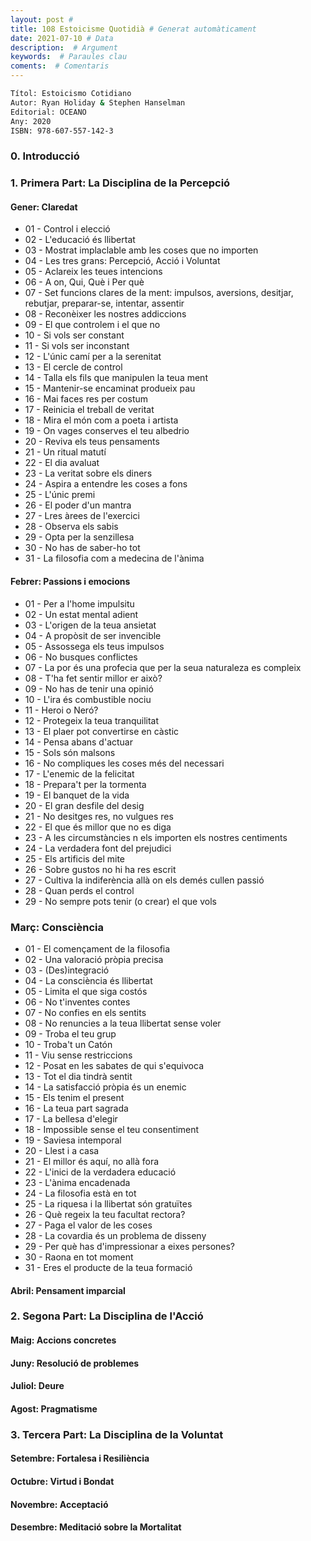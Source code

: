 ```yaml
---
layout: post # 
title: 108 Estoicisme Quotidià # Generat automàticament
date: 2021-07-10 # Data
description:  # Argument
keywords:  # Paraules clau
coments:  # Comentaris
---
```


```bash
Títol: Estoicismo Cotidiano
Autor: Ryan Holiday & Stephen Hanselman
Editorial: OCEANO
Any: 2020
ISBN: 978-607-557-142-3
```


### 0. Introducció ###

### 1. Primera Part: La Disciplina de la Percepció ###

#### Gener: Claredat ####

- 01 - Control i elecció
- 02 - L'educació és llibertat
- 03 - Mostrat implaclable amb les coses que no importen
- 04 - Les tres grans: Percepció, Acció i Voluntat
- 05 - Aclareix les teues intencions
- 06 - A on, Qui, Què i Per què
- 07 - Set funcions clares de la ment: impulsos, aversions, desitjar, rebutjar, preparar-se, intentar, assentir
- 08 - Reconèixer les nostres addiccions
- 09 - El que controlem i el que no
- 10 - Si vols ser constant
- 11 - Si vols ser inconstant
- 12 - L'únic camí per a la serenitat
- 13 - El cercle de control
- 14 - Talla els fils que manipulen la teua ment
- 15 - Mantenir-se encaminat produeix pau
- 16 - Mai faces res per costum
- 17 - Reinicia el treball de veritat
- 18 - Mira el món com a poeta i artista
- 19 - On vages conserves el teu albedrio
- 20 - Reviva els teus pensaments
- 21 - Un ritual matutí
- 22 - El dia avaluat
- 23 - La veritat sobre els diners
- 24 - Aspira a entendre les coses a fons
- 25 - L'únic premi
- 26 - El poder d'un mantra
- 27 - Lres àrees de l'exercici
- 28 - Observa els sabis
- 29 - Opta per la senzillesa
- 30 - No has de saber-ho tot
- 31 - La filosofia com a medecina de l'ànima

#### Febrer: Passions i emocions ####

- 01 - Per a l'home impulsitu
- 02 - Un estat mental adient
- 03 - L'origen de la teua ansietat
- 04 - A propòsit de ser invencible
- 05 - Assossega els teus impulsos
- 06 - No busques conflictes
- 07 - La por és una profecia que per la seua naturaleza es compleix
- 08 - T'ha fet sentir millor er això?
- 09 - No has de tenir una opinió
- 10 - L'ira és combustible nociu
- 11 - Heroi o Neró?
- 12 - Protegeix la teua tranquilitat
- 13 - El plaer pot convertirse en càstic
- 14 - Pensa abans d'actuar
- 15 - Sols són malsons
- 16 - No compliques les coses més del necessari
- 17 - L'enemic de la felicitat
- 18 - Prepara't per la tormenta
- 19 - El banquet de la vida
- 20 - El gran desfile del desig
- 21 - No desitges res, no vulgues res
- 22 - El que és millor que no es diga
- 23 - A les circumstàncies n els importen els nostres centiments
- 24 - La verdadera font del prejudici
- 25 - Els artificis del mite
- 26 - Sobre gustos no hi ha res escrit
- 27 - Cultiva la indiferència allà on els demés cullen passió
- 28 - Quan perds el control
- 29 - No sempre pots tenir (o crear) el que vols

### Març: Consciència ####

- 01 - El començament de la filosofia
- 02 - Una valoració pròpia precisa
- 03 - (Des)integració
- 04 - La consciència és llibertat
- 05 - Limita el que siga costós
- 06 - No t'inventes contes
- 07 - No confies en els sentits
- 08 - No renuncies a la teua llibertat sense voler
- 09 - Troba el teu grup
- 10 - Troba't un Catón
- 11 - Viu sense restriccions
- 12 - Posat en les sabates de qui s'equivoca
- 13 - Tot el dia tindrà sentit
- 14 - La satisfacció pròpia és un enemic
- 15 - Els tenim el present
- 16 - La teua part sagrada
- 17 - La bellesa d'elegir
- 18 - Impossible sense el teu consentiment
- 19 - Saviesa intemporal
- 20 - Llest i a casa
- 21 - El millor és aquí, no allà fora
- 22 - L'inici de la verdadera educació
- 23 - L'ànima encadenada
- 24 - La filosofia està en tot
- 25 - La riquesa i la llibertat són gratuïtes
- 26 - Què regeix la teu facultat rectora?
- 27 - Paga el valor de les coses
- 28 - La covardia és un problema de disseny
- 29 - Per què has d'impressionar a eixes persones?
- 30 - Raona en tot moment
- 31 - Eres el producte de la teua formació

#### Abril: Pensament imparcial ####

### 2. Segona Part: La Disciplina de l'Acció ###

#### Maig: Accions concretes ####
#### Juny: Resolució de problemes ####
#### Juliol: Deure ####
#### Agost: Pragmatisme ####

### 3. Tercera Part: La Disciplina de la Voluntat ###

#### Setembre: Fortalesa i Resiliència ####
#### Octubre: Virtud i Bondat ####
#### Novembre: Acceptació ####
#### Desembre: Meditació sobre la Mortalitat ####

